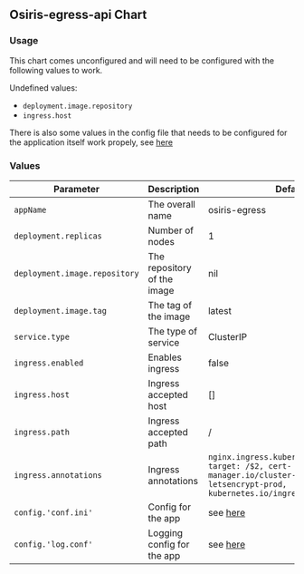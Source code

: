 ## Osiris-egress-api Chart

### Usage
This chart comes unconfigured and will need to be configured with the following values to work.

Undefined values:
* ```deployment.image.repository```
* ```ingress.host```

There is also some values in the config file that needs to be configured for the application itself work propely, see [here](https://github.com/Open-Dataplatform/osiris-ingress-api/#configuration)

### Values


| Parameter | Description | Default |
|-----------|-------------|---------|
| `appName` | The overall name | osiris-egress
| `deployment.replicas` | Number of nodes | 1
| `deployment.image.repository` | The repository of the image | nil
| `deployment.image.tag` | The tag of the image | latest
| `service.type` | The type of service | ClusterIP
| `ingress.enabled` | Enables ingress | false
| `ingress.host` | Ingress accepted host | []
| `ingress.path` | Ingress accepted path | /
| `ingress.annotations` | Ingress annotations | ```nginx.ingress.kubernetes.io/rewrite-target: /$2, cert-manager.io/cluster-issuer: letsencrypt-prod, kubernetes.io/ingress.class: nginx```
| `config.'conf.ini'` | Config for the app | see [here](https://github.com/Open-Dataplatform/osiris-ingress-api/#configuration)| 
`config.'log.conf'` | Logging config for the app | see [here](https://github.com/Open-Dataplatform/osiris-ingress-api/#configuration)